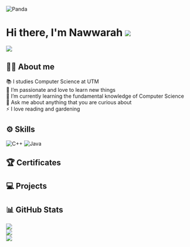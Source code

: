 ![Panda](https://media.istockphoto.com/id/1195743934/vector/cute-panda-character-vector-design.jpg?s=612x612&w=0&k=20&c=J3ht-bKADmsXvF6gFIleRtfJ6NGhXnfIsrwlsUF8w80=) <br>
# Hi there, I'm Nawwarah ![](https://user-images.githubusercontent.com/18350557/176309783-0785949b-9127-417c-8b55-ab5a4333674e.gif)
[![](https://visitcount.itsvg.in/api?id=nawwarahauni&icon=9&color=1)](https://visitcount.itsvg.in)


## 👩‍💻 About me
📚 I studies Computer Science at UTM <br>
🌸 I’m passionate and love to learn new things <br>
🌱 I’m currently learning the fundamental knowledge of Computer Science <br>
💬 Ask me about anything that you are curious about <br>
⚡ I love reading and gardening 

## ⚙ Skills
![C++](https://img.shields.io/badge/c++-%2300599C.svg?style=for-the-badge&logo=c%2B%2B&logoColor=white) ![Java](https://img.shields.io/badge/java-%23ED8B00.svg?style=for-the-badge&logo=openjdk&logoColor=white)

## 🏆 Certificates

## 💻 Projects

## 📊 GitHub Stats 
![](https://github-readme-stats.vercel.app/api?username=nawwarahauni&theme=nightowl&hide_border=false&include_all_commits=false&count_private=false)<br/>
![](https://github-readme-streak-stats.herokuapp.com/?user=nawwarahauni&theme=nightowl&hide_border=false)<br/>
![](https://github-readme-stats.vercel.app/api/top-langs/?username=nawwarahauni&theme=nightowl&hide_border=false&include_all_commits=false&count_private=false&layout=compact)<br/>




